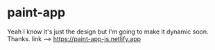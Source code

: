 # paint-app
Yeah I know it's just the design but I'm going to make it dynamic soon. Thanks.
link --> https://paint-app-js.netlify.app
